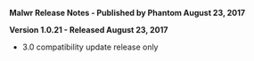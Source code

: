 **Malwr Release Notes - Published by Phantom August 23, 2017**


**Version 1.0.21 - Released August 23, 2017**

* 3.0 compatibility update release only
